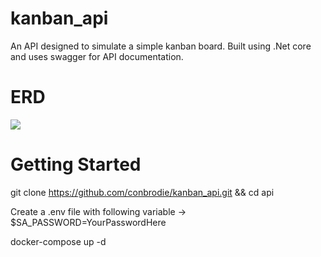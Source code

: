 # kanban_api

An API designed to simulate a simple kanban board. Built using .Net core and uses swagger for API documentation.

# ERD
<img src="https://user-images.githubusercontent.com/60991106/155919534-c2cbc7ee-888f-451c-bd62-c85929997070.PNG">

# Getting Started 

git clone https://github.com/conbrodie/kanban_api.git && cd api 

Create a .env file with following variable -> $SA_PASSWORD=YourPasswordHere

docker-compose up -d
